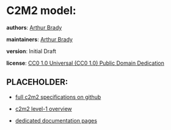 # C2M2 model:


**authors**: [Arthur Brady](https://orcid.org/0000-0002-8809-2477)

**maintainers**: [Arthur Brady](https://orcid.org/0000-0002-8809-2477)

**version**: Initial Draft

**license**: [CC0 1.0 Universal (CC0 1.0) Public Domain Dedication](https://creativecommons.org/publicdomain/zero/1.0/deed.en)

## PLACEHOLDER:


* [full c2m2 specifications on github](https://github.com/nih-cfde/specifications-and-documentation)

* [c2m2 level-1 overview](https://github.com/nih-cfde/specifications-and-documentation/blob/master/draft-C2M2_ER_diagrams/Level-1-C2M2-model.png)

* [dedicated documentation pages](https://github.com/nih-cfde/specifications-and-documentation/tree/master/draft-C2M2_specification_with_Levels)
